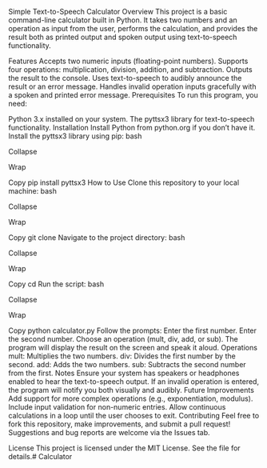 Simple Text-to-Speech Calculator
Overview
This project is a basic command-line calculator built in Python. It takes two numbers and an operation as input from the user, performs the calculation, and provides the result both as printed output and spoken output using text-to-speech functionality.

Features
Accepts two numeric inputs (floating-point numbers).
Supports four operations: multiplication, division, addition, and subtraction.
Outputs the result to the console.
Uses text-to-speech to audibly announce the result or an error message.
Handles invalid operation inputs gracefully with a spoken and printed error message.
Prerequisites
To run this program, you need:

Python 3.x installed on your system.
The pyttsx3 library for text-to-speech functionality.
Installation
Install Python from python.org if you don’t have it.
Install the pyttsx3 library using pip:
bash

Collapse

Wrap

Copy
pip install pyttsx3
How to Use
Clone this repository to your local machine:
bash

Collapse

Wrap

Copy
git clone <repository-url>
Navigate to the project directory:
bash

Collapse

Wrap

Copy
cd <repository-folder>
Run the script:
bash

Collapse

Wrap

Copy
python calculator.py
Follow the prompts:
Enter the first number.
Enter the second number.
Choose an operation (mult, div, add, or sub).
The program will display the result on the screen and speak it aloud.
Operations
mult: Multiplies the two numbers.
div: Divides the first number by the second.
add: Adds the two numbers.
sub: Subtracts the second number from the first.
Notes
Ensure your system has speakers or headphones enabled to hear the text-to-speech output.
If an invalid operation is entered, the program will notify you both visually and audibly.
Future Improvements
Add support for more complex operations (e.g., exponentiation, modulus).
Include input validation for non-numeric entries.
Allow continuous calculations in a loop until the user chooses to exit.
Contributing
Feel free to fork this repository, make improvements, and submit a pull request! Suggestions and bug reports are welcome via the Issues tab.

License
This project is licensed under the MIT License. See the  file for details.# Calculator
